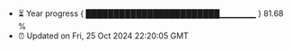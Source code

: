 - ⏳ Year progress { ████████████████████████▁▁▁▁▁▁ } 81.68 %
- ⏰ Updated on Fri, 25 Oct 2024 22:20:05 GMT

